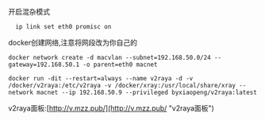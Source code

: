 开启混杂模式

`` 
ip link set eth0 promisc on``

docker创建网络,注意将网段改为你自己的

``docker network create -d macvlan --subnet=192.168.50.0/24 --gateway=192.168.50.1 -o parent=eth0 macnet``

``docker run -dit --restart=always --name v2raya -d -v /docker/v2raya:/etc/v2raya -v /docker/xray:/usr/local/share/xray --network macnet --ip 192.168.50.9 --privileged byxiaopeng/v2raya:latest``

v2raya面板:[http://v.mzz.pub/](http://v.mzz.pub/ "v2raya面板")
